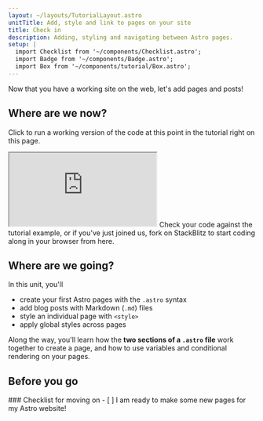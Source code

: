 ```yaml
---
layout: ~/layouts/TutorialLayout.astro
unitTitle: Add, style and link to pages on your site
title: Check in
description: Adding, styling and navigating between Astro pages.
setup: |
  import Checklist from '~/components/Checklist.astro';
  import Badge from '~/components/Badge.astro';
  import Box from '~/components/tutorial/Box.astro';
---
```

Now that you have a working site on the web, let's add pages and posts!

## Where are we now?

Click to run a working version of the code at this point in the tutorial right on this page.

 <iframe src="https://stackblitz.com/edit/astro-tutorial-1?ctl=1&embed=1&file=src/pages/index.astro"></iframe>
 Check your code against the tutorial example, or if you've just joined us, fork on StackBlitz to start coding along in your browser from here.


## Where are we going?

In this unit, you'll
- create your first Astro pages with the `.astro` syntax
- add blog posts with Markdown (`.md`) files
- style an individual page with `<style>` 
- apply global styles across pages

 Along the way, you'll learn how the **two sections of a `.astro` file**  work together to create a page, and how to use variables and conditional rendering on your pages.
 

<!-- ### Anatomy of an Astro file

astro title="src/pages/a-typical-astro-file.astro"
--- 
// Astro Script (frontmatter) 
// Written in JavaScript/TypeScript
// used for imports, variables, functions…
--- -->
<!-- Astro Template (body) -->  
<!-- Written in Astro (HTML with additional JSX-like features) -->
<!-- contains HTML elements, components, JX/JSX espressions -->

<!--
[.astro file example image, annotated - CAN WE GET A HIPPO SAMPLE WITH THE NEW CODE COMMENTS??]
-->

## Before you go

<Box icon="check-list">
### Checklist for moving on

<Checklist>
- [ ] I am ready to make some new pages for my Astro website!
</Checklist>
</Box>
